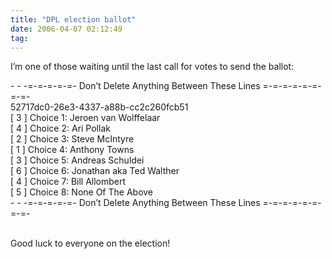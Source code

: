```yaml
---
title: "DPL election ballot"
date: 2006-04-07 02:12:49
tag: 
---
```

<p>I&#8217;m one of those waiting until the last call for votes to send the ballot:</p>

<p>- - -=-=-=-=-=- Don&#8217;t Delete Anything Between These Lines =-=-=-=-=-=-=-=-<br/>
52717dc0-26e3-4337-a88b-cc2c260fcb51<br/>
[ 3 ] Choice 1: Jeroen van Wolffelaar<br/>
[ 4 ] Choice 2: Ari Pollak<br/>
[ 2 ] Choice 3: Steve McIntyre<br/>
[ 1 ] Choice 4: Anthony Towns<br/>
[ 3 ] Choice 5: Andreas Schuldei<br/>
[ 6 ] Choice 6: Jonathan aka Ted Walther<br/>
[ 4 ] Choice 7: Bill Allombert<br/>
[ 5 ] Choice 8: None Of The Above<br/>
- - -=-=-=-=-=- Don&#8217;t Delete Anything Between These Lines =-=-=-=-=-=-=-=-</p>

<p><br/>
Good luck to everyone on the election!</p>
